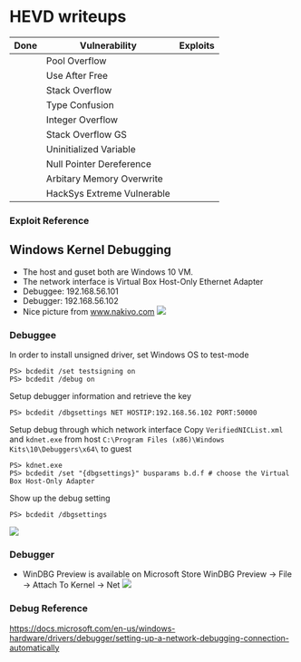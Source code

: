 # HEVD writeups 

| Done | Vulnerability | Exploits | 
| ---- | ------------- | -------- |
|  | Pool Overflow |  |
|  | Use After Free |  |
|  | Stack Overflow |  |
|  | Type Confusion |  |
|  | Integer Overflow |  |
|  | Stack Overflow GS |  |
|  | Uninitialized Variable |  |
|  | Null Pointer Dereference |  |
|  | Arbitary Memory Overwrite |  |
|  | HackSys Extreme Vulnerable |  |

### Exploit Reference



## Windows Kernel Debugging
* The host and guset both are Windows 10 VM.
* The network interface is Virtual Box Host-Only Ethernet Adapter
* Debuggee: 192.168.56.101
* Debugger: 192.168.56.102
* Nice picture from www.nakivo.com
![](https://www.nakivo.com/blog/wp-content/uploads/2019/07/VirtualBox-network-settings-%E2%80%93-VMs-use-the-host-only-network.png)

### Debuggee
In order to install unsigned driver, set Windows OS to test-mode 
```
PS> bcdedit /set testsigning on
PS> bcdedit /debug on
```
Setup debugger information and retrieve the key
```
PS> bcdedit /dbgsettings NET HOSTIP:192.168.56.102 PORT:50000
```
Setup debug through which network interface
Copy `VerifiedNICList.xml` and  `kdnet.exe` from host `C:\Program Files (x86)\Windows Kits\10\Debuggers\x64\` to guest 
```
PS> kdnet.exe
PS> bcdedit /set "{dbgsettings}" busparams b.d.f # choose the Virtual Box Host-Only Adapter
```
Show up the debug setting
```
PS> bcdedit /dbgsettings
```
![](https://i.imgur.com/c0LPQNn.png)

### Debugger

* WinDBG Preview is available on Microsoft Store 
WinDBG Preview -> File -> Attach To Kernel -> Net
![](https://i.imgur.com/qeyxOCV.png)

### Debug Reference
https://docs.microsoft.com/en-us/windows-hardware/drivers/debugger/setting-up-a-network-debugging-connection-automatically




